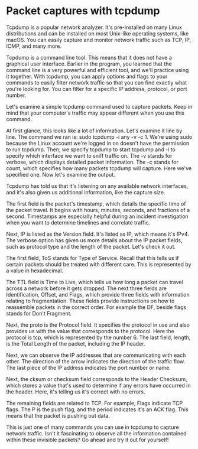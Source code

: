 
# Packet captures with tcpdump

Tcpdump is a popular network analyzer. It's pre-installed on many Linux distributions and can be installed on most Unix-like operating systems, like macOS. You can easily capture and monitor network traffic such as TCP, IP, ICMP, and many more.

Tcpdump is a command line tool. This means that it does not have a graphical user interface. Earlier in the program, you learned that the command line is a very powerful and efficient tool, and we'll practice using it together. With tcpdump, you can apply options and flags to your commands to easily filter network traffic so that you can find exactly what you're looking for. You can filter for a specific IP address, protocol, or port number.

Let's examine a simple tcpdump command used to capture packets. Keep in mind that your computer's traffic may appear different when you use this command.

At first glance, this looks like a lot of information. Let's examine it line by line. The command we ran is: sudo tcpdump -i any -v -c 1. We're using sudo because the Linux account we're logged in on doesn't have the permission to run tcpdump. Then, we specify tcpdump to start tcpdump and -i to specify which interface we want to sniff traffic on. The -v stands for verbose, which displays detailed packet information. The -c stands for count, which specifies how many packets tcpdump will capture. Here we've specified one. Now let's examine the output.

Tcpdump has told us that it's listening on any available network interfaces, and it's also given us additional information, like the capture size.

The first field is the packet's timestamp, which details the specific time of the packet travel. It begins with hours, minutes, seconds, and fractions of a second. Timestamps are especially helpful during an incident investigation when you want to determine timelines and correlate traffic.

Next, IP is listed as the Version field. It's listed as IP, which means it's IPv4. The verbose option has given us more details about the IP packet fields, such as protocol type and the length of the packet. Let's check it out.

The first field, ToS stands for Type of Service. Recall that this tells us if certain packets should be treated with different care. This is represented by a value in hexadecimal.

The TTL field is Time to Live, which tells us how long a packet can travel across a network before it gets dropped. The next three fields are Identification, Offset, and Flags, which provide three fields with information relating to fragmentation. These fields provide instructions on how to reassemble packets in the correct order. For example the DF, beside flags stands for Don't Fragment.

Next, the proto is the Protocol field. It specifies the protocol in use and also provides us with the value that corresponds to the protocol. Here the protocol is tcp, which is represented by the number 6. The last field, length, is the Total Length of the packet, including the IP header.

Next, we can observe the IP addresses that are communicating with each other. The direction of the arrow indicates the direction of the traffic flow. The last piece of the IP address indicates the port number or name.

Next, the cksum or checksum field corresponds to the Header Checksum, which stores a value that's used to determine if any errors have occurred in the header. Here, it's telling us it's correct with no errors.

The remaining fields are related to TCP. For example, Flags indicate TCP flags. The P is the push flag, and the period indicates it's an ACK flag. This means that the packet is pushing out data.

This is just one of many commands you can use in tcpdump to capture network traffic. Isn't it fascinating to observe all the information contained within these invisible packets? Go ahead and try it out for yourself!